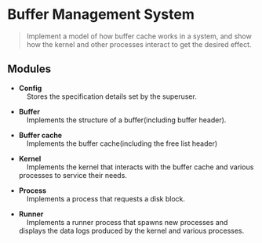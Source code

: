 # Buffer Management System

> Implement a model of how buffer cache works in a system,
and show how the kernel and other processes interact to
get the desired effect.

## Modules

+ **Config**  
&nbsp;&nbsp;&nbsp;
Stores the specification details set by the superuser.

+ **Buffer**  
&nbsp;&nbsp;&nbsp;
Implements the structure of a buffer(including buffer header).

+ **Buffer cache**  
&nbsp;&nbsp;&nbsp;
Implements the buffer cache(including the free list header)

+ **Kernel**  
&nbsp;&nbsp;&nbsp;
Implements the kernel that interacts with the buffer cache
and various processes to service their needs.

+ **Process**  
&nbsp;&nbsp;&nbsp;
Implements a process that requests a disk block.

+ **Runner**  
&nbsp;&nbsp;&nbsp;
Implements a runner process that spawns new processes and
displays the data logs produced by the kernel and various processes.



